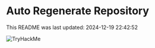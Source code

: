# Auto Regenerate Repository

This README was last updated: 2024-12-19 22:42:52

 ![TryHackMe](https://tryhackme.com/badge/533634)